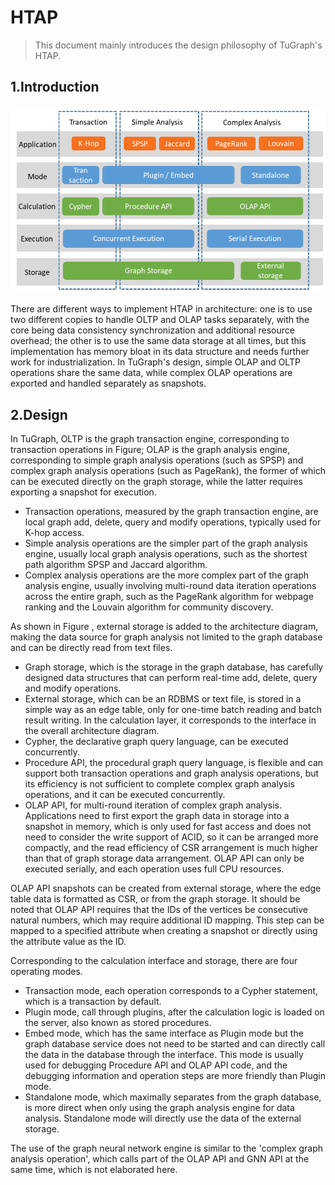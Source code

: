 # HTAP

> This document mainly introduces the design philosophy of TuGraph's HTAP.

## 1.Introduction

![htap](../../../../doc_images/htap-en.png)

There are different ways to implement HTAP in architecture: one is to use two different copies to handle OLTP and OLAP tasks separately, with the core being data consistency synchronization and additional resource overhead; the other is to use the same data storage at all times, but this implementation has memory bloat in its data structure and needs further work for industrialization. In TuGraph's design, simple OLAP and OLTP operations share the same data, while complex OLAP operations are exported and handled separately as snapshots.

## 2.Design

In TuGraph, OLTP is the graph transaction engine, corresponding to transaction operations in Figure; OLAP is the graph analysis engine, corresponding to simple graph analysis operations (such as SPSP) and complex graph analysis operations (such as PageRank), the former of which can be executed directly on the graph storage, while the latter requires exporting a snapshot for execution.

- Transaction operations, measured by the graph transaction engine, are local graph add, delete, query and modify operations, typically used for K-hop access.
- Simple analysis operations are the simpler part of the graph analysis engine, usually local graph analysis operations, such as the shortest path algorithm SPSP and Jaccard algorithm.
- Complex analysis operations are the more complex part of the graph analysis engine, usually involving multi-round data iteration operations across the entire graph, such as the PageRank algorithm for webpage ranking and the Louvain algorithm for community discovery.

As shown in Figure , external storage is added to the architecture diagram, making the data source for graph analysis not limited to the graph database and can be directly read from text files.

- Graph storage, which is the storage in the graph database, has carefully designed data structures that can perform real-time add, delete, query and modify operations.
- External storage, which can be an RDBMS or text file, is stored in a simple way as an edge table, only for one-time batch reading and batch result writing. In the calculation layer, it corresponds to the interface in the overall architecture diagram.
- Cypher, the declarative graph query language, can be executed concurrently.
- Procedure API, the procedural graph query language, is flexible and can support both transaction operations and graph analysis operations, but its efficiency is not sufficient to complete complex graph analysis operations, and it can be executed concurrently.
- OLAP API, for multi-round iteration of complex graph analysis. Applications need to first export the graph data in storage into a snapshot in memory, which is only used for fast access and does not need to consider the write support of ACID, so it can be arranged more compactly, and the read efficiency of CSR arrangement is much higher than that of graph storage data arrangement. OLAP API can only be executed serially, and each operation uses full CPU resources.

OLAP API snapshots can be created from external storage, where the edge table data is formatted as CSR, or from the graph storage. It should be noted that OLAP API requires that the IDs of the vertices be consecutive natural numbers, which may require additional ID mapping. This step can be mapped to a specified attribute when creating a snapshot or directly using the attribute value as the ID.

Corresponding to the calculation interface and storage, there are four operating modes.

- Transaction mode, each operation corresponds to a Cypher statement, which is a transaction by default.
- Plugin mode, call through plugins, after the calculation logic is loaded on the server, also known as stored procedures.
- Embed mode, which has the same interface as Plugin mode but the graph database service does not need to be started and can directly call the data in the database through the interface. This mode is usually used for debugging Procedure API and OLAP API code, and the debugging information and operation steps are more friendly than Plugin mode.
- Standalone mode, which maximally separates from the graph database, is more direct when only using the graph analysis engine for data analysis. Standalone mode will directly use the data of the external storage.

The use of the graph neural network engine is similar to the 'complex graph analysis operation', which calls part of the OLAP API and GNN API at the same time, which is not elaborated here.